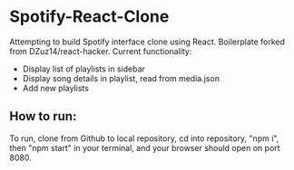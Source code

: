# Spotify-React-Clone

Attempting to build Spotify interface clone using React. Boilerplate forked from DZuz14/react-hacker. Current functionality:

- Display list of playlists in sidebar
- Display song details in playlist, read from media.json
- Add new playlists

## How to run:

To run, clone from Github to local repository, cd into repository, "npm i", then "npm start" in your terminal, and your browser should open on port 8080.